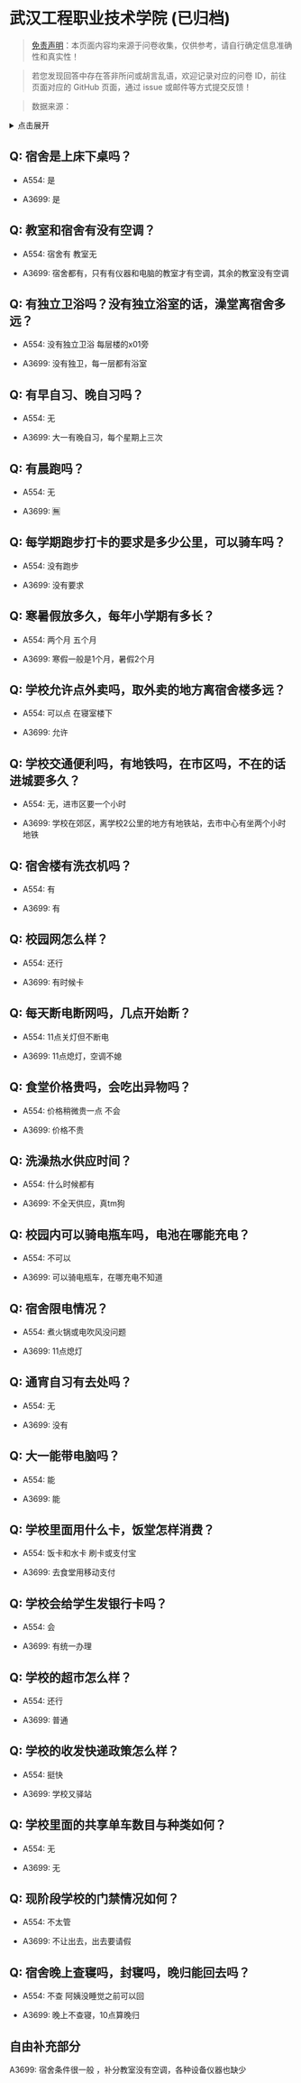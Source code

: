 # 武汉工程职业技术学院 (已归档)

> [免责声明](https://colleges.chat/#_3)：本页面内容均来源于问卷收集，仅供参考，请自行确定信息准确性和真实性！

> 若您发现回答中存在答非所问或胡言乱语，欢迎记录对应的问卷 ID，前往页面对应的 GitHub 页面，通过 issue 或邮件等方式提交反馈！

> 数据来源：

<details><summary>点击展开</summary>
<ul>
<li>A554: 1289219726@qq.com (2021 年 06 月)</li>
<li>A3699: 匿名 (2021 年 07 月)</li>
</ul>
</details>

## Q: 宿舍是上床下桌吗？

- A554: 是

- A3699: 是

## Q: 教室和宿舍有没有空调？

- A554: 宿舍有 教室无

- A3699: 宿舍都有，只有有仪器和电脑的教室才有空调，其余的教室没有空调

## Q: 有独立卫浴吗？没有独立浴室的话，澡堂离宿舍多远？

- A554: 没有独立卫浴 每层楼的x01旁

- A3699: 没有独卫，每一层都有浴室

## Q: 有早自习、晚自习吗？

- A554: 无

- A3699: 大一有晚自习，每个星期上三次

## Q: 有晨跑吗？

- A554: 无

- A3699: 🈚️

## Q: 每学期跑步打卡的要求是多少公里，可以骑车吗？

- A554: 没有跑步

- A3699: 没有要求

## Q: 寒暑假放多久，每年小学期有多长？

- A554: 两个月 五个月

- A3699: 寒假一般是1个月，暑假2个月

## Q: 学校允许点外卖吗，取外卖的地方离宿舍楼多远？

- A554: 可以点 在寝室楼下

- A3699: 允许

## Q: 学校交通便利吗，有地铁吗，在市区吗，不在的话进城要多久？

- A554: 无，进市区要一个小时

- A3699: 学校在郊区，离学校2公里的地方有地铁站，去市中心有坐两个小时地铁

## Q: 宿舍楼有洗衣机吗？

- A554: 有

- A3699: 有

## Q: 校园网怎么样？

- A554: 还行

- A3699: 有时候卡

## Q: 每天断电断网吗，几点开始断？

- A554: 11点关灯但不断电

- A3699: 11点熄灯，空调不媳

## Q: 食堂价格贵吗，会吃出异物吗？

- A554: 价格稍微贵一点 不会

- A3699: 价格不贵

## Q: 洗澡热水供应时间？

- A554: 什么时候都有

- A3699: 不全天供应，真tm狗

## Q: 校园内可以骑电瓶车吗，电池在哪能充电？

- A554: 不可以

- A3699: 可以骑电瓶车，在哪充电不知道

## Q: 宿舍限电情况？

- A554: 煮火锅或电吹风没问题

- A3699: 11点熄灯

## Q: 通宵自习有去处吗？

- A554: 无

- A3699: 没有

## Q: 大一能带电脑吗？

- A554: 能

- A3699: 能

## Q: 学校里面用什么卡，饭堂怎样消费？

- A554: 饭卡和水卡 刷卡或支付宝

- A3699: 去食堂用移动支付

## Q: 学校会给学生发银行卡吗？

- A554: 会

- A3699: 有统一办理

## Q: 学校的超市怎么样？

- A554: 还行

- A3699: 普通

## Q: 学校的收发快递政策怎么样？

- A554: 挺快

- A3699: 学校又驿站

## Q: 学校里面的共享单车数目与种类如何？

- A554: 无

- A3699: 无

## Q: 现阶段学校的门禁情况如何？

- A554: 不太管

- A3699: 不让出去，出去要请假

## Q: 宿舍晚上查寝吗，封寝吗，晚归能回去吗？

- A554: 不查 阿姨没睡觉之前可以回

- A3699: 晚上不查寝，10点算晚归

## 自由补充部分

A3699: 宿舍条件很一般 ，补分教室没有空调，各种设备仪器也缺少